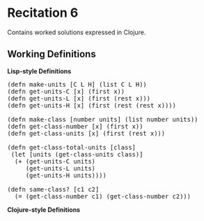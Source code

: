 Recitation 6
============ 

Contains worked solutions expressed in Clojure.

Working Definitions
-------------------

**Lisp-style Definitions**
<pre>
(defn make-units [C L H] (list C L H))
(defn get-units-C [x] (first x))
(defn get-units-L [x] (first (rest x)))
(defn get-units-H [x] (first (rest (rest x))))

(defn make-class [number units] (list number units))
(defn get-class-number [x] (first x))
(defn get-class-units [x] (first (rest x)))

(defn get-class-total-units [class]
 (let [units (get-class-units class)]
  (+ (get-units-C units)
     (get-units-L units)
     (get-units-H units))))

(defn same-class? [c1 c2]
  (= (get-class-number c1) (get-class-number c2)))
</pre>

**Clojure-style Definitions**
